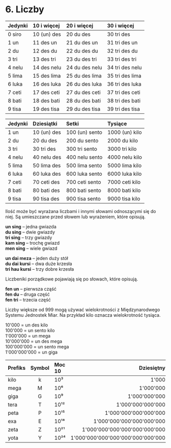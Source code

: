 
# 6. Liczby

| Jedynki | 10 i więcej  | 20 i więcej      | 30 i więcej      |
|:--------|:-------------|:-----------------|:-----------------|
| 0 siro  | 10 (un) des  | 20 du des        | 30 tri des       |
| 1 un    | 11 des un    | 21 du des un     | 31 tri des un    |
| 2 du    | 12 des du    | 22 du des du     | 32 tri des du    |
| 3 tri   | 13 des tri   | 23 du des tri    | 33 tri des tri   |
| 4 nelu  | 14 des nelu  | 24 du des nelu   | 34 tri des nelu  |
| 5 lima  | 15 des lima  | 25 du des lima   | 35 tri des lima  |
| 6 luka  | 16 des luka  | 26 du des luka   | 36 tri des luka  |
| 7 ceti  | 17 des ceti  | 27 du des ceti   | 37 tri des ceti  |
| 8 bati  | 18 des bati  | 28 du des bati   | 38 tri des bati  |
| 9 tisa  | 19 des tisa  | 29 du des tisa   | 39 tri des tisa  |

| Jedynki | Dziesiątki   | Setki           | Tysiące           |
|:--------|:-------------|:----------------|:------------------|
| 1 un    | 10 (un) des  | 100 (un) sento  | 1000 (un) kilo    |
| 2 du    | 20 du des    | 200 du sento    | 2000 du kilo      |
| 3 tri   | 30 tri des   | 300 tri sento   | 3000 tri kilo     |
| 4 nelu  | 40 nelu   des| 400 nelu sento  | 4000 nelu kilo    |
| 5 lima  | 50 lima  des | 500 lima sento  | 5000 lima kilo    |
| 6 luka  | 60 luka des  | 600 luka sento  | 6000 luka kilo    |
| 7 ceti  | 70 ceti des  | 700 ceti sento  | 7000 ceti kilo    |
| 8 bati  | 80 bati des  | 800 bati sento  | 8000 bati kilo    |
| 9 tisa  | 90 tisa des  | 900 tisa sento  | 9000 tisa kilo    |

Ilość może być wyrażana liczbami i innymi słowami odnoszącymi się do niej. Są umieszczane przed słowem lub wyrażeniem, które opisują.

**un sing**
– jedna gwiazda  
**du sing**
– dwie gwiazdy  
**tri sing**
– trzy gwiazdy  
**kam sing**
– trochę gwiazd  
**men sing**
– wiele gwiazd

**un dai meza**
– jeden duży stół  
**du dai kursi**
– dwa duże krzesła  
**tri hau kursi**
– trzy dobre krzesła

Liczbeniki porządkowe pojawiają się po słowach, które opisują.

**fen un**
– pierwsza cząść  
**fen du**
– druga część  
**fen tri**
– trzecia część

Liczby większe od 999 mogą używać wielokrotności z Międzynarodwego Systemu Jednostek Miar. Na przykład kilo oznacza wielokrotność tysiąca.

10'000 = un des kilo  
100'000 = un sento kilo  
1'000'000 = un mega  
10'000'000 = un des mega  
100'000'000 = un sento mega  
1'000'000'000 = un giga

| Prefiks| Symbol |Moc 10| Dziesiętny                        |
|:-------|:------:|:-----|----------------------------------:|
| kilo   | k      | 10³  |                             1'000 |
| mega   | M      | 10⁶  |                         1'000'000 |
| giga   | G      | 10⁹  |                     1'000'000'000 |
| tera   | T      | 10¹² |                 1'000'000'000'000 |
| peta   | P      | 10¹⁵ |             1'000'000'000'000'000 |
| exa    | E      | 10¹⁸ |         1'000'000'000'000'000'000 |
| zeta   | Z      | 10²¹ |     1'000'000'000'000'000'000'000 |
| yota   | Y      | 10²⁴ | 1'000'000'000'000'000'000'000'000 |

